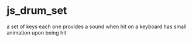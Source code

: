 # js_drum_set
a set of keys
each one provides a sound when hit on a keyboard
has small animation upon being hit